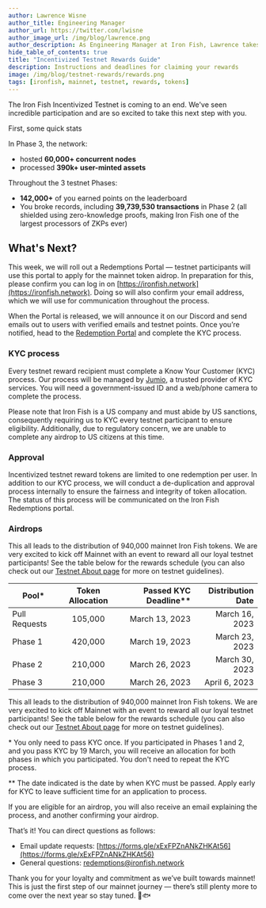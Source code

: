 ```yaml
---
author: Lawrence Wisne
author_title: Engineering Manager
author_url: https://twitter.com/lwisne
author_image_url: /img/blog/lawrence.png
author_description: As Engineering Manager at Iron Fish, Lawrence takes charge of guiding development of the Iron Fish protocol, shipping code, and connecting our technical team with the community.
hide_table_of_contents: true
title: "Incentivized Testnet Rewards Guide"
description: Instructions and deadlines for claiming your rewards
image: /img/blog/testnet-rewards/rewards.png
tags: [ironfish, mainnet, testnet, rewards, tokens]
---
```


The Iron Fish Incentivized Testnet is coming to an end. We've seen incredible participation and are so excited to take this next step with you.

First, some quick stats

In Phase 3, the network:

-   hosted **60,000+ concurrent nodes**
-   processed **390k+ user-minted assets**

Throughout the 3 testnet Phases:

-   **142,000+** of you earned points on the leaderboard
-   You broke records, including **39,739,530 transactions** in Phase 2 (all shielded using zero-knowledge proofs, making Iron Fish one of the largest processors of ZKPs ever)

## What's Next?

This week, we will roll out a Redemptions Portal — testnet participants will use this portal to apply for the mainnet token aidrop. In preparation for this, please confirm you can log in on [https://ironfish.network](https://ironfish.network). Doing so will also confirm your email address, which we will use for communication throughout the process.

When the Portal is released, we will announce it on our Discord and send emails out to users with verified emails and testnet points. Once you’re notified, head to the [Redemption Portal](https://testnet.ironfish.network/redemption) and complete the KYC process.

### KYC process

Every testnet reward recipient must complete a Know Your Customer (KYC) process. Our process will be managed by [Jumio](https://www.jumio.com/global-coverage/), a trusted provider of KYC services. You will need a government-issued ID and a web/phone camera to complete the process.

Please note that Iron Fish is a US company and must abide by US sanctions, consequently requiring us to KYC every testnet participant to ensure eligibility. Additionally, due to regulatory concern, we are unable to complete any airdrop to US citizens at this time.

### Approval

Incentivized testnet reward tokens are limited to one redemption per user. In addition to our KYC process, we will conduct a de-duplication and approval process internally to ensure the fairness and integrity of token allocation. The status of this process will be communicated on the Iron Fish Redemptions portal.

### Airdrops

This all leads to the distribution of 940,000 mainnet Iron Fish tokens. We are very excited to kick off Mainnet with an event to reward all our loyal testnet participants! See the table below for the rewards schedule (you can also check out our [Testnet About page](https://testnet.ironfish.network/about) for more on testnet guidelines).

| Pool\*          | Token Allocation | Passed KYC Deadline\** | Distribution Date |
|---------------|:----------------:|--------------------:|------------------:|
| Pull Requests |      105,000     |      March 13, 2023 |    March 16, 2023 |
| Phase 1       |      420,000     |      March 19, 2023 |    March 23, 2023 |
| Phase 2       |      210,000     |      March 26, 2023 |    March 30, 2023 |
| Phase 3       |      210,000     |      March 26, 2023 |     April 6, 2023 |

This all leads to the distribution of 940,000 mainnet Iron Fish tokens. We are very excited to kick off Mainnet with an event to reward all our loyal testnet participants! See the table below for the rewards schedule (you can also check out our [Testnet About page](https://testnet.ironfish.network/about) for more on testnet guidelines).

\* You only need to pass KYC once. If you participated in Phases 1 and 2, and you pass KYC by 19 March, you will receive an allocation for both phases in which you participated. You don't need to repeat the KYC process.

\** The date indicated is the date by when KYC must be passed. Apply early for KYC to leave sufficient time for an application to process.

If you are eligible for an airdrop, you will also receive an email explaining the process, and another confirming your airdrop.

That’s it! You can direct questions as follows:

-   Email update requests: [https://forms.gle/xExFPZnANkZHKAt56](https://forms.gle/xExFPZnANkZHKAt56)
-   General questions:  [redemptions@ironfish.network](redemptions@ironfish.network)

Thank you for your loyalty and commitment as we’ve built towards mainnet! This is just the first step of our mainnet journey — there’s still plenty more to come over the next year so stay tuned. 🏃🐟
